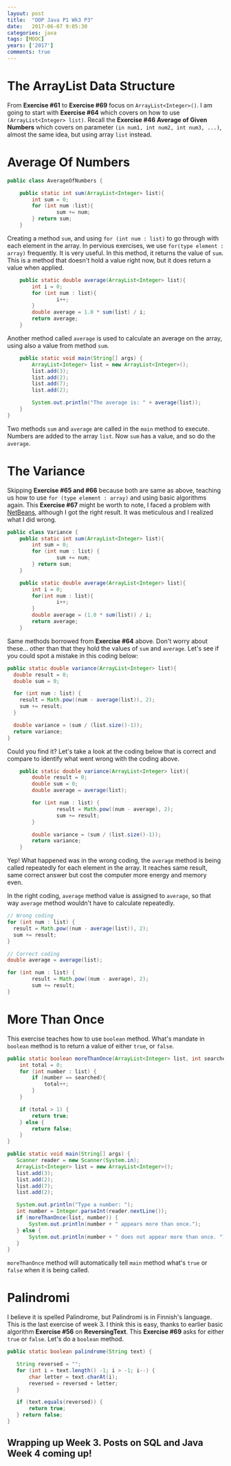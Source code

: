 ```yaml
---
layout: post
title:  "OOP Java P1 Wk3 P3"
date:   2017-06-07 9:05:30
categories: java
tags: [MOOC]
years: ['2017']
comments: true
---
```


# The ArrayList Data Structure

From <strong>Exercise #61</strong> to <strong>Exercise #69</strong> focus on `ArrayList<Integer>()`. I am going to start with <strong>Exercise #64</strong> which covers on how to use `(ArrayList<Integer> list)`. Recall the <strong>Exercise #46 Average of Given Numbers</strong> which covers on parameter `(in num1, int num2, int num3, ...)`, almost the same idea, but using array `list` instead.

# Average Of Numbers

```java
public class AverageOfNumbers {

    public static int sum(ArrayList<Integer> list){
        int sum = 0;
        for (int num :list){
                sum += num;
        } return sum;
    }
```

Creating a method `sum`, and using `for (int num : list)` to go through with each element in the array. In pervious exercises, we use `for(type element : array)` frequently. It is very useful. In this method, it returns the value of `sum`. This is a method that doesn't hold a value right now, but it does return a value when applied.

```java
    public static double average(ArrayList<Integer> list){
        int i = 0;
        for (int num : list){
                i++;
        }
        double average = 1.0 * sum(list) / i;
        return average;
    }    
```

Another method called `average` is used to calculate an average on the array, using also a value from method `sum`.


```java
    public static void main(String[] args) {
        ArrayList<Integer> list = new ArrayList<Integer>();
        list.add(3);
        list.add(2);
        list.add(7);
        list.add(2);

        System.out.println("The average is: " + average(list));
    }
}
```

Two methods `sum` and `average` are called in the `main` method to execute. Numbers are added to the array `list`. Now `sum` has a value, and so do the `average`.

# The Variance

Skipping <strong>Exercise #65 and #66</strong> because both are same as above, teaching us how to use `for (type element : array)` and using basic algorithms again. This <strong>Exercise #67</strong> might be worth to note, I faced a problem with [NetBeans][NetBeans], although I got the right result. It was meticulous and I realized what I did wrong.

```java
public class Variance {
    public static int sum(ArrayList<Integer> list){
        int sum = 0;
        for (int num : list) {
                sum += num;
        } return sum;
    }

    public static double average(ArrayList<Integer> list){
        int i = 0;
        for(int num : list){
                i++;
        }
        double average = (1.0 * sum(list)) / i;
        return average;
    }
```

Same methods borrowed from <strong>Exercise #64</strong> above. Don't worry about these... other than that they hold the values of `sum` and `average`. Let's see if you could spot a mistake in this coding below:

```java
public static double variance(ArrayList<Integer> list){
  double result = 0;
  double sum = 0;

  for (int num : list) {
    result = Math.pow((num - average(list)), 2);
    sum += result;
  }

  double variance = (sum / (list.size()-1));
  return variance;
}
```

Could you find it? Let's take a look at the coding below that is correct and compare to identify what went wrong with the coding above.

```java
    public static double variance(ArrayList<Integer> list){
        double result = 0;
        double sum = 0;
        double average = average(list);

        for (int num : list) {
                result = Math.pow((num - average), 2);
                sum += result;
        }

        double variance = (sum / (list.size()-1));
        return variance;
    }
```

Yep! What happened was in the wrong coding, the `average` method is being called repeatedly for each element in the array. It reaches same result, same correct answer but cost the computer more energy and memory even.

In the right coding, `average` method value is assigned to `average`, so that way `average` method wouldn't have to calculate repeatedly.

```java
// Wrong coding
for (int num : list) {
  result = Math.pow((num - average(list)), 2);
  sum += result;
}

// Correct coding
double average = average(list);

for (int num : list) {
        result = Math.pow((num - average), 2);
        sum += result;
}
```

# More Than Once

This exercise teaches how to use `boolean` method. What's mandate in `boolean` method is to return a value of either `true`, or `false`.

```java
public static boolean moreThanOnce(ArrayList<Integer> list, int searched) {
    int total = 0;
    for (int number : list) {
        if (number == searched){
            total++;
        }
    }

    if (total > 1) {
        return true;
    } else {
        return false;
    }
}

public static void main(String[] args) {
   Scanner reader = new Scanner(System.in);
   ArrayList<Integer> list = new ArrayList<Integer>();
   list.add(3);
   list.add(2);
   list.add(7);
   list.add(2);

   System.out.println("Type a number: ");
   int number = Integer.parseInt(reader.nextLine());
   if (moreThanOnce(list, number)) {
       System.out.println(number + " appears more than once.");
   } else {
       System.out.println(number + " does not appear more than once. ");
   }
}
```

`moreThanOnce` method will automatically tell `main` method what's `true` or `false` when it is being called.

# Palindromi

I believe it is spelled Palindrome, but Palindromi is in Finnish's language. This is the last exercise of week 3. I think this is easy, thanks to earlier basic algorithm <strong>Exercise #56</strong> on <strong>ReversingText</strong>. This <strong>Exercise #69</strong> asks for either `true` or `false`. Let's do a `boolean` method.

```java
public static boolean palindrome(String text) {

   String reversed = "";
   for (int i = text.length() -1; i > -1; i--) {
       char letter = text.charAt(i);
       reversed = reversed + letter;
   }

   if (text.equals(reversed)) {
       return true;
   } return false;
}
```

## Wrapping up Week 3. Posts on SQL and Java Week 4 coming up!

[NetBeans]: https://www.netbeans.org
